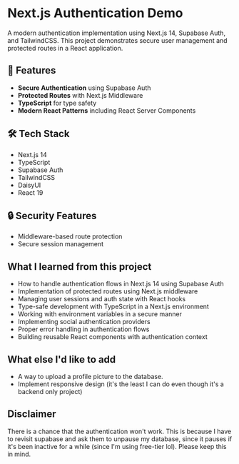 # Next.js Authentication Demo

A modern authentication implementation using Next.js 14, Supabase Auth, and TailwindCSS. This project demonstrates secure user management and protected routes in a React application.

## 🚀 Features

- **Secure Authentication** using Supabase Auth
- **Protected Routes** with Next.js Middleware
- **TypeScript** for type safety
- **Modern React Patterns** including React Server Components

## 🛠️ Tech Stack

- Next.js 14
- TypeScript
- Supabase Auth
- TailwindCSS
- DaisyUI
- React 19

## 🔒 Security Features

- Middleware-based route protection
- Secure session management

## What I learned from this project

- How to handle authentication flows in Next.js 14 using Supabase Auth
- Implementation of protected routes using Next.js middleware
- Managing user sessions and auth state with React hooks
- Type-safe development with TypeScript in a Next.js environment
- Working with environment variables in a secure manner
- Implementing social authentication providers
- Proper error handling in authentication flows
- Building reusable React components with authentication context

## What else I'd like to add

- A way to upload a profile picture to the database.
- Implement responsive design (it's the least I can do even though it's a backend only project)

## Disclaimer

There is a chance that the authentication won't work. This is because I have to revisit supabase and ask them to unpause my database, since it pauses if it's been inactive for a while (since I'm using free-tier lol). Please keep this in mind.

